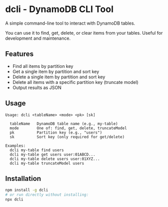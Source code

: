 # dcli - DynamoDB CLI Tool

A simple command-line tool to interact with DynamoDB tables.

You can use it to find, get, delete, or clear items from your tables. Useful for development and maintenance.

## Features

- Find all items by partition key
- Get a single item by partition and sort key
- Delete a single item by partition and sort key
- Delete all items with a specific partition key (truncate model)
- Output results as JSON

## Usage

```
Usage: dcli <tableName> <mode> <pk> [sk]

  tableName   DynamoDB table name (e.g., my-table)
  mode        One of: find, get, delete, truncateModel
  pk          Partition key (e.g., "users")
  sk          Sort key (only required for get/delete)

Examples:
  dcli my-table find users
  dcli my-table get users user:01ABCD...
  dcli my-table delete users user:01XYZ...
  dcli my-table truncateModel users
```

## Installation

```bash
npm install -g dcli
# or run directly without installing:
npx dcli
```
